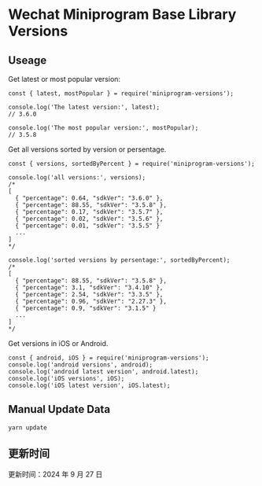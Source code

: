 
# Wechat Miniprogram Base Library Versions

## Useage

Get latest or most popular version:

```;
const { latest, mostPopular } = require('miniprogram-versions');

console.log('The latest version:', latest);
// 3.6.0

console.log('The most popular version:', mostPopular);
// 3.5.8

```

Get all versions sorted by version or persentage.

```
const { versions, sortedByPercent } = require('miniprogram-versions');

console.log('all versions:', versions);
/*
[
  { "percentage": 0.64, "sdkVer": "3.6.0" },
  { "percentage": 88.55, "sdkVer": "3.5.8" },
  { "percentage": 0.17, "sdkVer": "3.5.7" },
  { "percentage": 0.02, "sdkVer": "3.5.6" },
  { "percentage": 0.01, "sdkVer": "3.5.5" }
  ...
]
*/

console.log('sorted versions by persentage:', sortedByPercent);
/*
[
  { "percentage": 88.55, "sdkVer": "3.5.8" },
  { "percentage": 3.1, "sdkVer": "3.4.10" },
  { "percentage": 2.54, "sdkVer": "3.3.5" },
  { "percentage": 0.96, "sdkVer": "2.27.3" },
  { "percentage": 0.9, "sdkVer": "3.1.5" }
  ...
]
*/
```

Get versions in iOS or Android.

```
const { android, iOS } = require('miniprogram-versions');
console.log('android versions', android);
console.log('android latest version', android.latest);
console.log('iOS versions', iOS);
console.log('iOS latest version', iOS.latest);
```

## Manual Update Data

```
yarn update
```

## 更新时间

更新时间：2024 年 9 月 27 日
